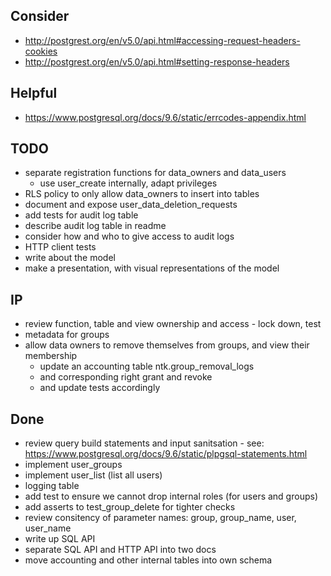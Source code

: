 
## Consider
- http://postgrest.org/en/v5.0/api.html#accessing-request-headers-cookies
- http://postgrest.org/en/v5.0/api.html#setting-response-headers

## Helpful
- https://www.postgresql.org/docs/9.6/static/errcodes-appendix.html

## TODO
- separate registration functions for data_owners and data_users
    - use user_create internally, adapt privileges
- RLS policy to only allow data_owners to insert into tables
- document and expose user_data_deletion_requests
- add tests for audit log table
- describe audit log table in readme
- consider how and who to give access to audit logs
- HTTP client tests
- write about the model
- make a presentation, with visual representations of the model

## IP
- review function, table and view ownership and access - lock down, test
- metadata for groups
- allow data owners to remove themselves from groups, and view their membership
    - update an accounting table ntk.group_removal_logs
    - and corresponding right grant and revoke
    - and update tests accordingly

## Done
- review query build statements and input sanitsation - see: https://www.postgresql.org/docs/9.6/static/plpgsql-statements.html
- implement user_groups
- implement user_list (list all users)
- logging table
- add test to ensure we cannot drop internal roles (for users and groups)
- add asserts to test_group_delete for tighter checks
- review consitency of parameter names: group, group_name, user, user_name
- write up SQL API
- separate SQL API and HTTP API into two docs
- move accounting and other internal tables into own schema
